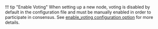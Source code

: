 !!! tip "Enable Voting"
	When setting up a new node, voting is disabled by default in the configuration file and must be manually enabled in order to participate in consensus. See [enable_voting configuration option](/running-a-node/configuration/#enable_voting) for more details.